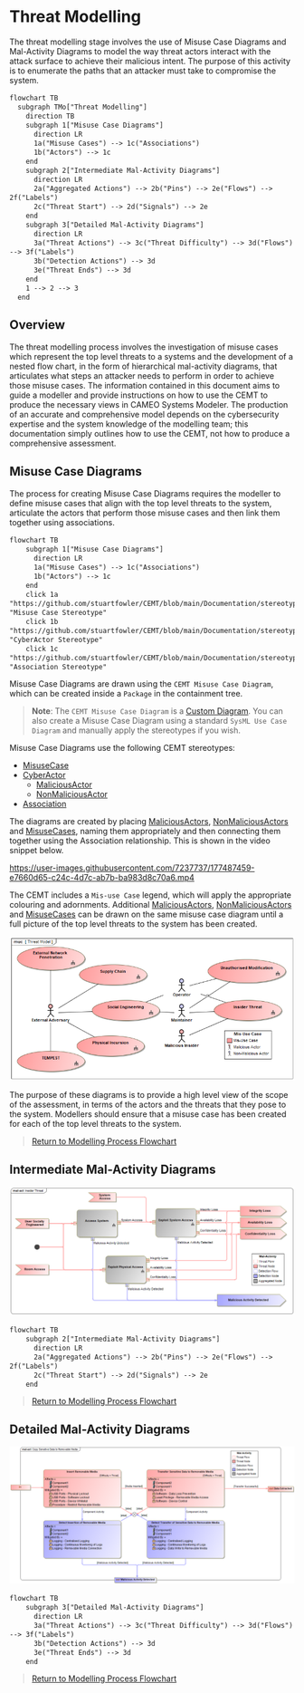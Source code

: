 # Threat Modelling

The threat modelling stage involves the use of Misuse Case Diagrams and Mal-Activity Diagrams to model the way threat actors interact with the attack surface to achieve their malicious intent. The purpose of this activity is to enumerate the paths that an attacker must take to compromise the system.

```mermaid
flowchart TB
  subgraph TMo["Threat Modelling"]
    direction TB
    subgraph 1["Misuse Case Diagrams"]
      direction LR
      1a("Misuse Cases") --> 1c("Associations")
      1b("Actors") --> 1c
    end
    subgraph 2["Intermediate Mal-Activity Diagrams"]
      direction LR
      2a("Aggregated Actions") --> 2b("Pins") --> 2e("Flows") --> 2f("Labels")
      2c("Threat Start") --> 2d("Signals") --> 2e      
    end
    subgraph 3["Detailed Mal-Activity Diagrams"]
      direction LR
      3a("Threat Actions") --> 3c("Threat Difficulty") --> 3d("Flows") --> 3f("Labels")
      3b("Detection Actions") --> 3d
      3e("Threat Ends") --> 3d
    end
    1 --> 2 --> 3
  end
```

## Overview

The threat modelling process involves the investigation of misuse cases which represent the top level threats to a systems and the development of a nested flow chart, in the form of hierarchical mal-activity diagrams, that articulates what steps an attacker needs to perform in order to achieve those misuse cases. The information contained in this document aims to guide a modeller and provide instructions on how to use the CEMT to produce the necessary views in CAMEO Systems Modeler. The production of an accurate and comprehensive model depends on the cybersecurity expertise and the system knowledge of the modelling team; this documentation simply outlines how to use the CEMT, not how to produce a comprehensive assessment.

## Misuse Case Diagrams

The process for creating Misuse Case Diagrams requires the modeller to define misuse cases that align with the top level threats to the system, articulate the actors that perform those misuse cases and then link them together using associations.

```mermaid
flowchart TB
    subgraph 1["Misuse Case Diagrams"]
      direction LR
      1a("Misuse Cases") --> 1c("Associations")
      1b("Actors") --> 1c
    end
    click 1a "https://github.com/stuartfowler/CEMT/blob/main/Documentation/stereotypes.md#misusecase" "Misuse Case Stereotype"
    click 1b "https://github.com/stuartfowler/CEMT/blob/main/Documentation/stereotypes.md#cyberactor" "CyberActor Stereotype"
    click 1c "https://github.com/stuartfowler/CEMT/blob/main/Documentation/stereotypes.md#association" "Association Stereotype"
```

Misuse Case Diagrams are drawn using the `CEMT Misuse Case Diagram`, which can be created inside a `Package` in the containment tree.

> **Note**: The `CEMT Misuse Case Diagram` is a [Custom Diagram](../README.md#custom-diagrams). You can also create a Misuse Case Diagram using a standard `SysML Use Case Diagram` and manually apply the stereotypes if you wish.

Misuse Case Diagrams use the following CEMT stereotypes:

 - [MisuseCase](./stereotypes.md#misuse-case)
 - [CyberActor](./stereotypes.md#actor)
   - [MaliciousActor](./stereotypes.md#maliciousactor)
   - [NonMaliciousActor](./stereotypes.md#nonmaliciousactor)
 - [Association](./stereotypes.md#association)

The diagrams are created by placing [MaliciousActors](./stereotypes.md#maliciousactor), [NonMaliciousActors](./stereotypes.md#nonmaliciousactor) and [MisuseCases](./stereotypes.md#misuse-case), naming them appropriately and then connecting them together using the Association relationship. This is shown in the video snippet below.

https://user-images.githubusercontent.com/7237737/177487459-e7660d65-c24c-4d7c-ab7b-ba983d8c70a6.mp4

The CEMT includes a `Mis-use Case` legend, which will apply the appropriate colouring and adornments. Additional [MaliciousActors](./stereotypes.md#maliciousactor), [NonMaliciousActors](./stereotypes.md#nonmaliciousactor) and [MisuseCases](./stereotypes.md#misuse-case) can be drawn on the same misuse case diagram until a full picture of the top level threats to the system has been created.

![Misuse Case Diagram](/Documentation/Images/misuse.png)

The purpose of these diagrams is to provide a high level view of the scope of the assessment, in terms of the actors and the threats that they pose to the system. Modellers should ensure that a misuse case has been created for each of the top level threats to the system.

 > [Return to Modelling Process Flowchart](/README.md#threat-modelling)

## Intermediate Mal-Activity Diagrams

![Intermediate Mal-Activity Diagram](/Documentation/Images/intmalact.png)

```mermaid
flowchart TB
    subgraph 2["Intermediate Mal-Activity Diagrams"]
      direction LR
      2a("Aggregated Actions") --> 2b("Pins") --> 2e("Flows") --> 2f("Labels")
      2c("Threat Start") --> 2d("Signals") --> 2e      
    end
```

 > [Return to Modelling Process Flowchart](/README.md#threat-modelling)

## Detailed Mal-Activity Diagrams

![Detailed Mal-Activity Diagram](/Documentation/Images/detmalact.png)

```mermaid
flowchart TB
    subgraph 3["Detailed Mal-Activity Diagrams"]
      direction LR
      3a("Threat Actions") --> 3c("Threat Difficulty") --> 3d("Flows") --> 3f("Labels")
      3b("Detection Actions") --> 3d
      3e("Threat Ends") --> 3d
    end
```

 > [Return to Modelling Process Flowchart](/README.md#threat-modelling)
